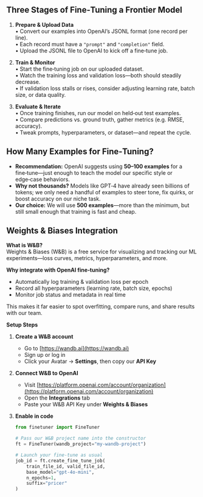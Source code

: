 ## Three Stages of Fine‑Tuning a Frontier Model

1. **Prepare & Upload Data**  
   • Convert our examples into OpenAI’s JSONL format (one record per line).  
   • Each record must have a `"prompt"` and `"completion"` field.  
   • Upload the JSONL file to OpenAI to kick off a fine‑tune job.

2. **Train & Monitor**  
   • Start the fine‑tuning job on our uploaded dataset.  
   • Watch the training loss and validation loss—both should steadily decrease.  
   • If validation loss stalls or rises, consider adjusting learning rate, batch size, or data quality.

3. **Evaluate & Iterate**  
   • Once training finishes, run our model on held‑out test examples.  
   • Compare predictions vs. ground truth, gather metrics (e.g. RMSE, accuracy).  
   • Tweak prompts, hyperparameters, or dataset—and repeat the cycle.


## How Many Examples for Fine‑Tuning?

- **Recommendation:** OpenAI suggests using **50–100 examples** for a fine‑tune—just enough to teach the model our specific style or edge‑case behaviors.  
- **Why not thousands?** Models like GPT‑4 have already seen billions of tokens; we only need a handful of examples to steer tone, fix quirks, or boost accuracy on our niche task.  
- **Our choice:** We will use **500 examples**—more than the minimum, but still small enough that training is fast and cheap.  


## Weights & Biases Integration

**What is W&B?**  
Weights & Biases (W&B) is a free service for visualizing and tracking our ML experiments—loss curves, metrics, hyperparameters, and more.

**Why integrate with OpenAI fine‑tuning?**  
- Automatically log training & validation loss per epoch  
- Record all hyperparameters (learning rate, batch size, epochs)  
- Monitor job status and metadata in real time  

This makes it far easier to spot overfitting, compare runs, and share results with our team.

**Setup Steps**

1. **Create a W&B account**  
   - Go to [https://wandb.ai](https://wandb.ai)  
   - Sign up or log in  
   - Click your Avatar → **Settings**, then copy our **API Key**

2. **Connect W&B to OpenAI**  
   - Visit [https://platform.openai.com/account/organization](https://platform.openai.com/account/organization)  
   - Open the **Integrations** tab  
   - Paste your W&B API Key under **Weights & Biases**

3. **Enable in code**  
   ```python
   from finetuner import FineTuner

   # Pass our W&B project name into the constructor
   ft = FineTuner(wandb_project="my-wandb-project")

   # Launch your fine‑tune as usual
   job_id = ft.create_fine_tune_job(
       train_file_id, valid_file_id,
       base_model="gpt-4o-mini",
       n_epochs=1,
       suffix="pricer"
   )

